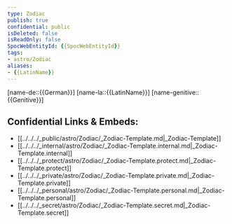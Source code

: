 ```yaml
---
type: Zodiac
publish: true
confidential: public
isDeleted: false
isReadOnly: false
SpocWebEntityId: {{SpocWebEntityId}}
tags:
- astro/Zodiac
aliases:
- {{LatinName}}
---
```



[name-de::{{German}}]
[name-la::{{LatinName}}]
[name-genitive::{{Genitive}}]


## Confidential Links & Embeds: 
- [[../../../_public/astro/Zodiac/_Zodiac-Template.md|_Zodiac-Template]] 
- [[../../../_internal/astro/Zodiac/_Zodiac-Template.internal.md|_Zodiac-Template.internal]] 
- [[../../../_protect/astro/Zodiac/_Zodiac-Template.protect.md|_Zodiac-Template.protect]] 
- [[../../../_private/astro/Zodiac/_Zodiac-Template.private.md|_Zodiac-Template.private]] 
- [[../../../_personal/astro/Zodiac/_Zodiac-Template.personal.md|_Zodiac-Template.personal]] 
- [[../../../_secret/astro/Zodiac/_Zodiac-Template.secret.md|_Zodiac-Template.secret]] 
